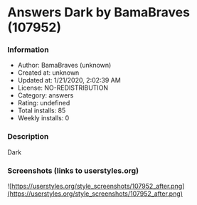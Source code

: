 # Answers Dark by BamaBraves (107952)

### Information
- Author: BamaBraves (unknown)
- Created at: unknown
- Updated at: 1/21/2020, 2:02:39 AM
- License: NO-REDISTRIBUTION
- Category: answers
- Rating: undefined
- Total installs: 85
- Weekly installs: 0


### Description
Dark


### Screenshots (links to userstyles.org)
![https://userstyles.org/style_screenshots/107952_after.png](https://userstyles.org/style_screenshots/107952_after.png)



